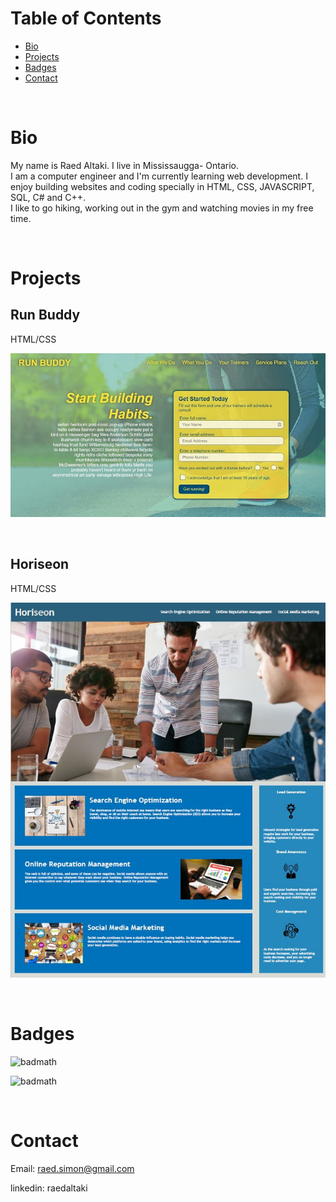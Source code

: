 # Table of Contents

* [Bio](#bio)
* [Projects](#projects)
* [Badges](#badges)
* [Contact](#contact)

<br/>

# Bio

 My name is Raed Altaki. I live in Mississaugga- Ontario.<br/>
I am a computer engineer and I'm currently learning web development. 
I enjoy building websites and coding specially in HTML, CSS, JAVASCRIPT, SQL, C# and C++. <br/>
I like to go hiking, working out in the gym and watching movies in my free time.

<br/>

# Projects 

## Run Buddy
HTML/CSS


![page Image 1](./assets/images/run-buddy-readme.JPG)

<br/>

## Horiseon
HTML/CSS


![page Image 2](./assets/images/Horiseon.JPG)

<br/>

# Badges

![badmath](https://img.shields.io/badge/HTML-100.0%25-blue)

![badmath](https://img.shields.io/badge/CSS-100.0%25-blue)

<br/>

# Contact

Email: raed.simon@gmail.com

linkedin: raedaltaki

